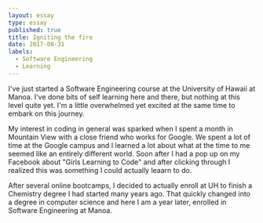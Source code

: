 ```yaml
---
layout: essay
type: essay
published: true
title: Igniting the fire
date: 2017-08-31
labels:
  - Software Engineering
  - Learning
---
```


I've just started a Software Engineering course at the University of Hawaii at Manoa.
I've done bits of self learning here and there, but nothing at this level quite yet. 
I'm a little overwhelmed yet excited at the same time to embark on this journey.

My interest in coding in general was sparked when I spent a month in Mountain View with a close friend who
works for Google.  We spent a lot of time at the Google campus and I learned a lot about what at the time
to me seemed like an entirely different world.  Soon after I had a pop up on my Facebook about "Girls Learning to Code" and after clicking through I realized this was something I could actually leaarn to do. 

After several online bootcamps, I decided to actually enroll at UH to finish a Chemistry degree I had started many years ago. That quickly changed into a degree in computer science and here I am a year later, enrolled in Software Engineering at Manoa.

